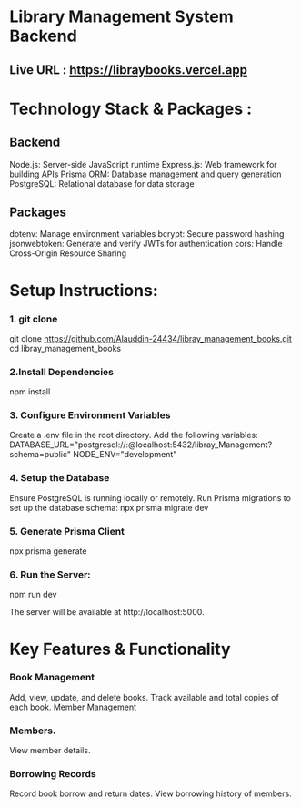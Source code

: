 # Library Management System Backend
## Live URL : https://libraybooks.vercel.app

# Technology Stack & Packages :

## Backend
Node.js: Server-side JavaScript runtime
Express.js: Web framework for building APIs
Prisma ORM: Database management and query generation
PostgreSQL: Relational database for data storage

## Packages
dotenv: Manage environment variables
bcrypt: Secure password hashing
jsonwebtoken: Generate and verify JWTs for authentication
cors: Handle Cross-Origin Resource Sharing

# Setup Instructions:
### 1. git clone
git clone https://github.com/Alauddin-24434/libray_management_books.git
cd libray_management_books

### 2.Install Dependencies
npm install

### 3. Configure Environment Variables
 Create a .env file in the root directory.
 Add the following variables:
DATABASE_URL="postgresql://<username>:<password>@localhost:5432/libray_Management?schema=public"
NODE_ENV="development"

### 4. Setup the Database
Ensure PostgreSQL is running locally or remotely.
Run Prisma migrations to set up the database schema:
npx prisma migrate dev
### 5. Generate Prisma Client
npx prisma generate

### 6. Run the Server:
npm run dev

The server will be available at http://localhost:5000.

# Key Features & Functionality
### Book Management

Add, view, update, and delete books.
Track available and total copies of each book.
Member Management

### Members.
View member details.

### Borrowing Records

Record book borrow and return dates.
View borrowing history of members.









